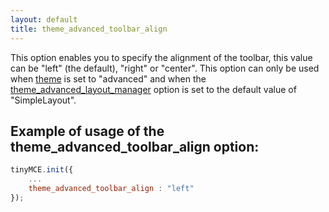 ```yaml
---
layout: default
title: theme_advanced_toolbar_align
---
```


This option enables you to specify the alignment of the toolbar, this value can be "left" (the default), "right" or "center". This option can only be used when [theme](https://www.tiny.cloud/docs-3x/reference/configuration/Configuration3x@theme/) is set to "advanced" and when the [theme_advanced_layout_manager](https://www.tiny.cloud/docs-3x/reference/configuration/Configuration3x@theme_advanced_layout_manager/) option is set to the default value of "SimpleLayout".

## Example of usage of the theme_advanced_toolbar_align option:

```js
tinyMCE.init({
	...
	theme_advanced_toolbar_align : "left"
});
```

